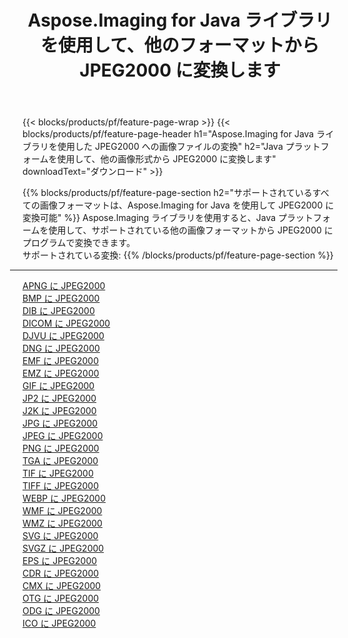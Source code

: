 ﻿---
title: Aspose.Imaging for Java ライブラリを使用して、他のフォーマットから JPEG2000 に変換します 
weight: 3920
url: /ja/java/conversion/to/jpeg2000 
lang: ja
langdirlevel: 2
locales: zh-hans,ja,it,ru,de,es,fr,nl,id,lt,pl,pt,vi,tr,ko,zh-hant,ar,hi,th,sv,cs,uk,he
description: Aspose.Imaging を使用すると、Java を使用して他のフォーマットから JPEG2000 に変換できます。
---

{{< blocks/products/pf/feature-page-wrap >}}
{{< blocks/products/pf/feature-page-header h1="Aspose.Imaging for Java ライブラリを使用した JPEG2000 への画像ファイルの変換" h2="Java プラットフォームを使用して、他の画像形式から JPEG2000 に変換します" downloadText="ダウンロード" >}}


{{% blocks/products/pf/feature-page-section  h2="サポートされているすべての画像フォーマットは、Aspose.Imaging for Java を使用して JPEG2000 に変換可能" %}}
Aspose.Imaging ライブラリを使用すると、Java プラットフォームを使用して、サポートされている他の画像フォーマットから JPEG2000 にプログラムで変換できます。
<br/>
サポートされている変換:
{{% /blocks/products/pf/feature-page-section %}}
<div class="container-fluid productfamilypage bg-gray">
    <div class="convertypes bg-gray agp-content section">
        <div class="container">
		<hr style="margin-left:-20px;"/>
		<div class="row other-converters">
		    <div class='col-md-2 other-converter remove-lp remove-rp'><a href="/imaging/ja/java/conversion/apng-to-jpeg2000" >APNG に JPEG2000</a></div>
<div class='col-md-2 other-converter remove-lp remove-rp'><a href="/imaging/ja/java/conversion/bmp-to-jpeg2000" >BMP に JPEG2000</a></div>
<div class='col-md-2 other-converter remove-lp remove-rp'><a href="/imaging/ja/java/conversion/dib-to-jpeg2000" >DIB に JPEG2000</a></div>
<div class='col-md-2 other-converter remove-lp remove-rp'><a href="/imaging/ja/java/conversion/dicom-to-jpeg2000" >DICOM に JPEG2000</a></div>
<div class='col-md-2 other-converter remove-lp remove-rp'><a href="/imaging/ja/java/conversion/djvu-to-jpeg2000" >DJVU に JPEG2000</a></div>
<div class='col-md-2 other-converter remove-lp remove-rp'><a href="/imaging/ja/java/conversion/dng-to-jpeg2000" >DNG に JPEG2000</a></div>
<div class='col-md-2 other-converter remove-lp remove-rp'><a href="/imaging/ja/java/conversion/emf-to-jpeg2000" >EMF に JPEG2000</a></div>
<div class='col-md-2 other-converter remove-lp remove-rp'><a href="/imaging/ja/java/conversion/emz-to-jpeg2000" >EMZ に JPEG2000</a></div>
<div class='col-md-2 other-converter remove-lp remove-rp'><a href="/imaging/ja/java/conversion/gif-to-jpeg2000" >GIF に JPEG2000</a></div>
<div class='col-md-2 other-converter remove-lp remove-rp'><a href="/imaging/ja/java/conversion/jp2-to-jpeg2000" >JP2 に JPEG2000</a></div>
<div class='col-md-2 other-converter remove-lp remove-rp'><a href="/imaging/ja/java/conversion/j2k-to-jpeg2000" >J2K に JPEG2000</a></div>
<div class='col-md-2 other-converter remove-lp remove-rp'><a href="/imaging/ja/java/conversion/jpg-to-jpeg2000" >JPG に JPEG2000</a></div>
<div class='col-md-2 other-converter remove-lp remove-rp'><a href="/imaging/ja/java/conversion/jpeg-to-jpeg2000" >JPEG に JPEG2000</a></div>
<div class='col-md-2 other-converter remove-lp remove-rp'><a href="/imaging/ja/java/conversion/png-to-jpeg2000" >PNG に JPEG2000</a></div>
<div class='col-md-2 other-converter remove-lp remove-rp'><a href="/imaging/ja/java/conversion/tga-to-jpeg2000" >TGA に JPEG2000</a></div>
<div class='col-md-2 other-converter remove-lp remove-rp'><a href="/imaging/ja/java/conversion/tif-to-jpeg2000" >TIF に JPEG2000</a></div>
<div class='col-md-2 other-converter remove-lp remove-rp'><a href="/imaging/ja/java/conversion/tiff-to-jpeg2000" >TIFF に JPEG2000</a></div>
<div class='col-md-2 other-converter remove-lp remove-rp'><a href="/imaging/ja/java/conversion/webp-to-jpeg2000" >WEBP に JPEG2000</a></div>
<div class='col-md-2 other-converter remove-lp remove-rp'><a href="/imaging/ja/java/conversion/wmf-to-jpeg2000" >WMF に JPEG2000</a></div>
<div class='col-md-2 other-converter remove-lp remove-rp'><a href="/imaging/ja/java/conversion/wmz-to-jpeg2000" >WMZ に JPEG2000</a></div>
<div class='col-md-2 other-converter remove-lp remove-rp'><a href="/imaging/ja/java/conversion/svg-to-jpeg2000" >SVG に JPEG2000</a></div>
<div class='col-md-2 other-converter remove-lp remove-rp'><a href="/imaging/ja/java/conversion/svgz-to-jpeg2000" >SVGZ に JPEG2000</a></div>
<div class='col-md-2 other-converter remove-lp remove-rp'><a href="/imaging/ja/java/conversion/eps-to-jpeg2000" >EPS に JPEG2000</a></div>
<div class='col-md-2 other-converter remove-lp remove-rp'><a href="/imaging/ja/java/conversion/cdr-to-jpeg2000" >CDR に JPEG2000</a></div>
<div class='col-md-2 other-converter remove-lp remove-rp'><a href="/imaging/ja/java/conversion/cmx-to-jpeg2000" >CMX に JPEG2000</a></div>
<div class='col-md-2 other-converter remove-lp remove-rp'><a href="/imaging/ja/java/conversion/otg-to-jpeg2000" >OTG に JPEG2000</a></div>
<div class='col-md-2 other-converter remove-lp remove-rp'><a href="/imaging/ja/java/conversion/odg-to-jpeg2000" >ODG に JPEG2000</a></div>
<div class='col-md-2 other-converter remove-lp remove-rp'><a href="/imaging/ja/java/conversion/ico-to-jpeg2000" >ICO に JPEG2000</a></div>
                </div>
        </div>
    </div>
</div>
<br/>


